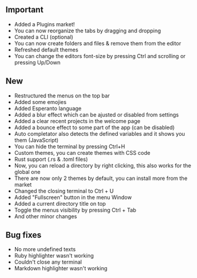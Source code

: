 ## Important

- Added a Plugins market!
- You can now reorganize the tabs by dragging and dropping
- Created a CLI (optional)
- You can now create folders and files & remove them from the editor
- Refreshed default themes
- You can change the editors font-size by pressing Ctrl and scrolling or pressing Up/Down

## New

- Restructured the menus on the top bar
- Added some emojies 
- Added Esperanto language
- Added a blur effect which can be ajusted or disabled from settings
- Added a clear recent projects in the welcome page
- Added a bounce effect to some part of the app (can be disabled)
- Auto completator also detects the defined variables and it shows you them (JavaScript)
- You can hide the terminal by pressing Ctrl+H
- Custom themes, you can create themes with CSS code 
- Rust support (.rs & .toml files)
- Now, you can reload a directory by right clicking, this also works for the global one
- There are now only 2 themes by default, you can install more from the market
- Changed the closing terminal to Ctrl + U
- Added "Fullscreen" button in the menu Window
- Added a current directory title on top
- Toggle the menus visibility by pressing Ctrl + Tab
- And other minor changes

## Bug fixes

- No more undefined texts
- Ruby highlighter wasn't working
- Couldn't close any terminal
- Markdown highlighter wasn't working










